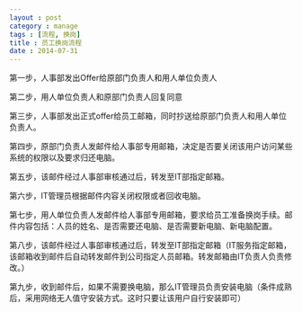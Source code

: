 ```yaml
---
layout : post
category : manage
tags : [流程, 换岗]
title : 员工换岗流程
date : 2014-07-31
---
```


第一步，人事部发出Offer给原部门负责人和用人单位负责人

第二步，用人单位负责人和原部门负责人回复同意

第三步，人事部发出正式offer给员工邮箱，同时抄送给原部门负责人和用人单位负责人。

第四步，原部门负责人发邮件给人事部专用邮箱，决定是否要关闭该用户访问某些系统的权限以及要求归还电脑。

第五步，该邮件经过人事部审核通过后，转发至IT部指定邮箱。

第六步，IT管理员根据邮件内容关闭权限或者回收电脑。

第七步，用人单位负责人发邮件给人事部专用邮箱，要求给员工准备换岗手续。邮件内容包括：人员的姓名、是否需要还电脑、是否需要新电脑、新电脑配置。

第八步，该邮件经过人事部审核通过后，转发至IT部指定邮箱（IT服务指定邮箱，该邮箱收到邮件后自动转发邮件到公司指定人员邮箱。转发邮箱由IT负责人负责修改。）

第九步，收到邮件后，如果不需要换电脑，那么IT管理员负责安装电脑（条件成熟后，采用网络无人值守安装方式。这时只要让该用户自行安装即可）
